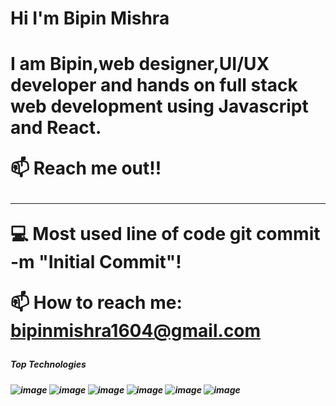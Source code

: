 
<h1>Hi I'm Bipin Mishra<h1>
I am Bipin,web designer,UI/UX developer and hands on full stack web development using Javascript and React.

📫 Reach me out!!
<hr>
💻 Most used line of code git commit -m "Initial Commit"!

📫 How to reach me: bipinmishra1604@gmail.com
<h5>Top Technologies<h5>


![image](https://user-images.githubusercontent.com/98827173/171575451-572c36ac-1c19-4e67-9923-717479f51bee.png)
![image](https://user-images.githubusercontent.com/98827173/171575742-12126aa3-b440-4460-acfe-c1e050a9b7c2.png)
![image](https://user-images.githubusercontent.com/98827173/171575848-54082675-3eac-4088-8e93-fdb859a3270a.png)
![image](https://user-images.githubusercontent.com/98827173/171575888-2e111228-ab73-4fe6-949f-6a00e40c4736.png)
![image](https://user-images.githubusercontent.com/98827173/171575921-03d1a965-e10c-43d7-bf44-6cffbc08ea93.png)
![image](https://user-images.githubusercontent.com/98827173/171575948-e45d7317-70c4-48ca-825c-4c89a24dc20b.png)


